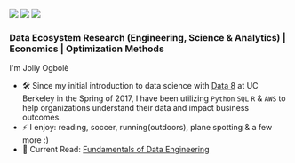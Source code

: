 [<img src="https://img.shields.io/badge/linkedin-%230077B5.svg?&style=for-the-badge&logo=linkedin&logoColor=white" />](http://www.linkedin.com/in/jollyogbole)
[<img src="https://img.shields.io/badge/Medium-12100E?style=for-the-badge&logo=medium&logoColor=white" />](https://medium.com/@jollywonder)
[<img src="https://img.shields.io/badge/Substack-%23006f5c.svg?style=for-the-badge&logo=substack&logoColor=FF6719" />](https://jollyio.substack.com/)

### Data Ecosystem Research (Engineering, Science & Analytics) | Economics | Optimization Methods

I'm Jolly Ogbolè

- 🛠️ Since my initial introduction to data science with [Data 8](https://www.data8.org/) at UC Berkeley in the Spring of 2017, I have been utilizing `Python` `SQL` `R` & `AWS` to help organizations understand their data and impact business outcomes.
- ⚡ I enjoy: reading, soccer, running(outdoors), plane spotting & a few more :)
- 📖 Current Read: [Fundamentals of Data Engineering](https://www.oreilly.com/library/view/fundamentals-of-data/9781098108298/)
  
